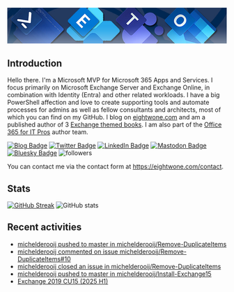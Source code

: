 ![Banner](assets/Metro_v6_Banner_GitHub.jpg)

## Introduction
Hello there. I'm a Microsoft MVP for Microsoft 365 Apps and Services. I focus primarily on Microsoft Exchange Server and Exchange Online, 
in combination with Identity (Entra) and other related workloads. I have a big PowerShell affection and love to create supporting tools
and automate processes for admins as well as fellow consultants and architects, most of which you can find on my GitHub.
I blog on <a href="https://eightwone.com">eightwone.com</a> and am a published author of 3 <a href="https://link.springer.com/book/10.1007/978-1-4842-9591-5">Exchange themed books</a>.
I am also part of the <a href="https://o365itpros.gumroad.com/l/O365IT">Office 365 for IT Pros</a> author team.

<a href="https://eightwone.com"><img src="https://img.shields.io/badge/-Blog-blue?style=for-the-badge&logo=wordpress&logoColor=white" alt="Blog Badge"/></a>
<a href="https://twitter.com/mderooij"><img src="https://img.shields.io/badge/Twitter-blue?style=for-the-badge&logo=twitter&logoColor=white" alt="Twitter Badge"/></a>
<a href="https://nl.linkedin.com/in/michelderooij"><img src="https://img.shields.io/badge/LinkedIn-blue?style=for-the-badge&logo=linkedin&logoColor=white" alt="LinkedIn Badge"/></a>
<a rel="me" href="https://mastodon.cloud/@mderooij"><img src="https://img.shields.io/badge/-Mastodon-blueviolet?style=for-the-badge&logo=mastodon&logoColor=white" alt="Mastodon Badge"/></a>
<a rel="me" href="https://bsky.app/profile/mderooij.bsky.social"><img src="https://img.shields.io/badge/-Bluesky-blueviolet?style=for-the-badge&logo=bluesky&logoColor=white" alt="Bluesky Badge"/></a>
<img alt="followers" title="Follow me on Github" src="https://img.shields.io/github/followers/michelderooij?color=236ad3&style=for-the-badge&logo=github&label=Follow"/>

You can contact me via the contact form at https://eightwone.com/contact.

## Stats
[![GitHub Streak](https://github-readme-streak-stats.herokuapp.com?user=michelderooij&theme=github-dark-dimmed)](https://git.io/streak-stats)
![GitHub stats](https://github-readme-stats.vercel.app/api?username=michelderooij&show_icons=true&theme=transparent)

## Recent activities
<!-- LATESTACTIVITY:START -->
- [michelderooij pushed to master in michelderooij/Remove-DuplicateItems](https://github.com/michelderooij/Remove-DuplicateItems/compare/a20e8af5be...0a7c21bdd2)
- [michelderooij commented on issue michelderooij/Remove-DuplicateItems#10](https://github.com/michelderooij/Remove-DuplicateItems/issues/10#issuecomment-2670737196)
- [michelderooij closed an issue in michelderooij/Remove-DuplicateItems](https://github.com/michelderooij/Remove-DuplicateItems/issues/10)
- [michelderooij pushed to master in michelderooij/Install-Exchange15](https://github.com/michelderooij/Install-Exchange15/compare/acfc35917c...96f92e2cf2)
- [Exchange 2019 CU15 &lpar;2025 H1&rpar;](https://eightwone.com/2025/02/11/exchange-2019-cu15-2025-h1/)
<!-- LATESTACTIVITY:END -->
